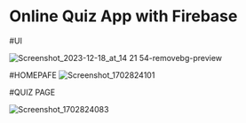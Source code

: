 # Online Quiz App with Firebase

#UI


![Screenshot_2023-12-18_at_14 21 54-removebg-preview](https://github.com/bimalkaf/Android_QuizAppWithFirebase/assets/60041910/53b13a70-6087-409f-894d-c749f6f7d976)



#HOMEPAFE
![Screenshot_1702824101](https://github.com/bimalkaf/Android_QuizAppWithFirebase/assets/60041910/becf6e0f-5292-4179-8982-4ae13dc44c28)

#QUIZ PAGE

![Screenshot_1702824083](https://github.com/bimalkaf/Android_QuizAppWithFirebase/assets/60041910/ff09436c-64a3-42e4-a589-0d3630e081af)
